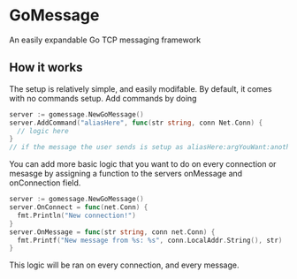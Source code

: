 # GoMessage
An easily expandable Go TCP messaging framework

## How it works
The setup is relatively simple, and easily modifable. By default, it comes with no commands setup. Add commands by doing
```go
server := gomessage.NewGoMessage()
server.AddCommand("aliasHere", func(str string, conn Net.Conn) {
  // logic here
}
// if the message the user sends is setup as aliasHere:argYouWant:anotherArgYouWant it will run the logic in here AFTER the OnMessage.
```
You can add more basic logic that you want to do on every connection or mesasge by assigning a function to the servers onMessage and onConnection field.
```go
server := gomessage.NewGoMessage()
server.OnConnect = func(net.Conn) {
  fmt.Println("New connection!")
}
server.OnMessage = func(str string, conn net.Conn) {
  fmt.Printf("New message from %s: %s", conn.LocalAddr.String(), str)
}
```
This logic will be ran on every connection, and every message.
